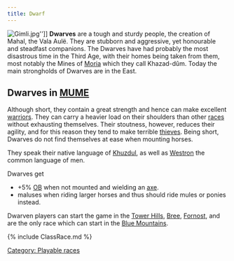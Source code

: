 ```yaml
---
title: Dwarf
---
```


![](Gimli.jpg "Gimli.jpg")''\]\] **Dwarves** are a tough and sturdy
people, the creation of Mahal, the Vala Aulë. They are stubborn and
aggressive, yet honourable and steadfast companions. The Dwarves have
had probably the most disastrous time in the Third Age, with their homes
being taken from them, most notably the Mines of
[Moria](Moria "wikilink") which they call Khazad-dûm. Today the main
strongholds of Dwarves are in the East.

## Dwarves in [MUME](MUME "wikilink")

Although short, they contain a great strength and hence can make
excellent [warriors](warrior "wikilink"). They can carry a heavier load
on their shoulders than other [races](race "wikilink") without
exhausting themselves. Their stoutness, however, reduces their agility,
and for this reason they tend to make terrible
[thieves](thief "wikilink"). Being short, Dwarves do not find themselves
at ease when mounting horses.

They speak their native language of [Khuzdul](Khuzdul "wikilink"), as
well as [Westron](Westron "wikilink") the common language of men.

Dwarves get

- +5% [OB](Offensive_bonus "wikilink") when not mounted and wielding an
  [axe](cleaving "wikilink").
- maluses when riding larger horses and thus should ride mules or ponies
  instead.

Dwarven players can start the game in the [Tower
Hills](Tower_Hills "wikilink"), [Bree](Bree "wikilink"),
[Fornost](Fornost "wikilink"), and are the only race which can start in
the [Blue Mountains](Blue_Mountains "wikilink").

{% include ClassRace.md %}

[Category: Playable races](Category:_Playable_races "wikilink")